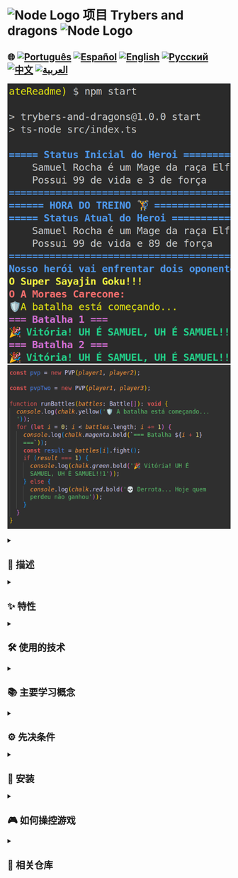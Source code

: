 # <img src="https://cdn-icons-png.flaticon.com/128/5968/5968322.png" alt="Node Logo" width="52" height="30" /> 项目 Trybers and dragons <img src="https://cdn-icons-png.flaticon.com/128/5968/5968322.png" alt="Node Logo" width="52" height="30" />

## 🌐 [![Português](https://img.shields.io/badge/Português-green)](https://github.com/SamuelRocha91/trybeAndDragons/blob/main/README.md) [![Español](https://img.shields.io/badge/Español-yellow)](https://github.com/SamuelRocha91/trybeAndDragons/blob/main/README_es.md) [![English](https://img.shields.io/badge/English-blue)](https://github.com/SamuelRocha91/trybeAndDragons/blob/main/README_en.md) [![Русский](https://img.shields.io/badge/Русский-lightgrey)](https://github.com/SamuelRocha91/trybeAndDragons/blob/main/README_ru.md) [![中文](https://img.shields.io/badge/中文-red)](https://github.com/SamuelRocha91/trybeAndDragons/blob/main/README_ch.md) [![العربية](https://img.shields.io/badge/العربية-orange)](https://github.com/SamuelRocha91/trybeAndDragons/blob/main/README_ar.md)

![应用程序预览](./assets/picture.png)
![应用程序预览](./assets/pictureTwo.png)

<details>
  <summary><h2>📝 描述</h2></summary>

  **Trybers and Dragons** 是一个角色扮演游戏应用，用户可以创建各种种族和原型的角色，并在玩家对环境（PvE）或玩家对玩家（PvP）模式下进行激动人心的对抗。通过操作 `index.ts` 文件和 `runBattles` 函数，玩家可以创建和挑战其他角色进行史诗般的战斗。

</details>

<details>
  <summary><h2>✨ 特性</h2></summary>

  - **角色创建**：从多种种族（如精灵、人类等）和原型中选择，构建您独特的角色。
  - **冲突模式**：进行与系统控制的生物的 PvE 战斗，或与其他玩家进行 PvP 战斗。
  - **自定义挑战**：操作 `index.ts` 文件，调整游戏逻辑和 `runBattles` 函数，以生成自定义挑战。

</details>

<details>
  <summary><h2>🛠️ 使用的技术</h2></summary>

  - **TypeScript**：确保静态类型，提高代码维护性。
  - **面向对象编程**：代码结构基于面向对象编程原则，便于创建和扩展类。
  - **Docker**：用于创建一个隔离的、可复现的开发环境。

</details>

<details>
  <summary><h2>📚 主要学习概念</h2></summary>

  - 面向对象编程；
  - SOLID；

</details>

<details>
  <summary><h2>⚙️ 先决条件</h2></summary>

  - Node.js（推荐版本：16 或 18）
  - NPM（通常与 Node.js 一起安装）
  - Docker（可选，但推荐用于开发环境）

</details>

<details>
  <summary><h2>🚀 安装</h2></summary>

  1. 克隆仓库：

     ```bash
     git clone <仓库_URL>
     cd trybers-and-dragons
     ```

  2. 安装依赖：

     ```bash
     npm install
     ```

  3. 要运行应用程序，请使用以下命令：

     ```bash
     npm start
     ```

     这将启动应用程序并执行 `index.ts` 文件。

</details>

<details>
  <summary><h2>🎮 如何操控游戏</h2></summary>

  1. **修改 `index.ts` 文件**：
     - 该文件是应用程序的入口点。您可以添加新功能或修改现有功能。
     - `runBattles` 函数负责管理对抗。请随意根据您的需要进行调整！

  2. **角色创建**：
     - 使用可用的类来创建具有不同特征的角色。
     - 探索种族和原型的选项，以自定义您的角色。

  3. **挑战**：
     - 体验 PvE 和 PvP 战斗，调整 `runBattles` 函数中的参数，以创建不同的战斗场景。

</details>

<details>
  <summary><h2>🔗 相关仓库</h2></summary>

  - ⚽ [Typescript FootBall API](https://github.com/SamuelRocha91/trybeFutebolClube/blob/main/README_ch.md)
  - 🗡️ [Trybe Smith](https://github.com/SamuelRocha91/TrybeSmith/blob/main/README_ch.md)
  - 🪧 [Blogs Api](https://github.com/SamuelRocha91/BlogsApi/blob/main/README_ch.md)

</details>

